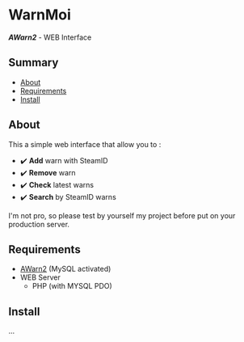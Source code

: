 # WarnMoi
***AWarn2*** - WEB Interface

## Summary
- [About](#about)
- [Requirements](#requirements)
- [Install](#install)

## About
This a simple web interface that allow you to :
- ✔️ **Add** warn with SteamID
- ✔️ **Remove** warn
- ✔️ **Check** latest warns
- ✔️ **Search** by SteamID warns

I'm not pro, so please test by yourself my project before put on your production server.

## Requirements
- [AWarn2](https://www.gmodstore.com/market/view/awarn2-warning-module) (MySQL activated)
- WEB Server
  - PHP (with MYSQL PDO)
  
## Install
...
